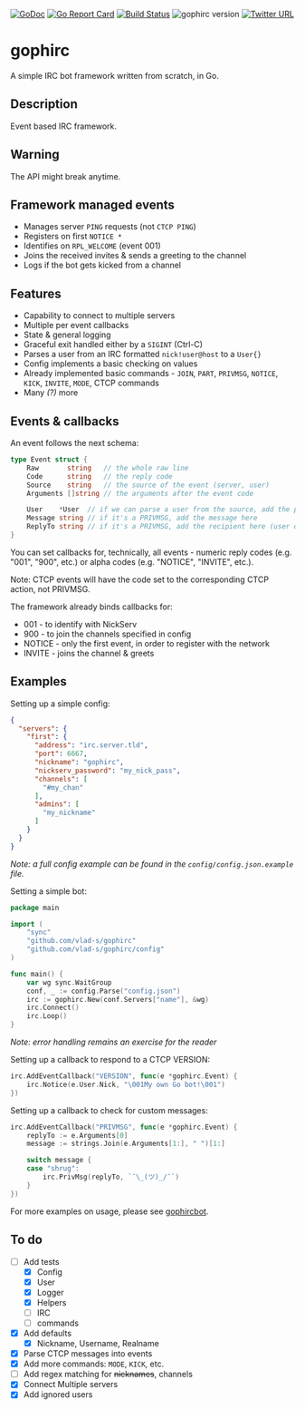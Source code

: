 [![GoDoc](https://godoc.org/github.com/vlad-s/gophirc?status.svg)](https://godoc.org/github.com/vlad-s/gophirc)
[![Go Report Card](https://goreportcard.com/badge/github.com/vlad-s/gophirc)](https://goreportcard.com/report/github.com/vlad-s/gophirc)
[![Build Status](https://travis-ci.org/vlad-s/gophirc.svg?branch=master)](https://travis-ci.org/vlad-s/gophirc)
![gophirc version](https://img.shields.io/badge/version-0.1-orange.svg)
[![Twitter URL](https://img.shields.io/twitter/url/http/shields.io.svg?style=social)](https://twitter.com/0x766c6164)

# gophirc
A simple IRC bot framework written from scratch, in Go.

## Description
Event based IRC framework.

## Warning
The API might break anytime.

## Framework managed events 
* Manages server `PING` requests (not `CTCP PING`)
* Registers on first `NOTICE *`
* Identifies on `RPL_WELCOME` (event 001)
* Joins the received invites & sends a greeting to the channel
* Logs if the bot gets kicked from a channel

## Features
* Capability to connect to multiple servers
* Multiple per event callbacks
* State & general logging
* Graceful exit handled either by a `SIGINT` (Ctrl-C)
* Parses a user from an IRC formatted `nick!user@host` to a `User{}`
* Config implements a basic checking on values
* Already implemented basic commands - `JOIN`, `PART`, `PRIVMSG`, `NOTICE`, `KICK`, `INVITE`, `MODE`, CTCP commands
* Many *(?)* more

## Events & callbacks
An event follows the next schema:
```go
type Event struct {
    Raw       string   // the whole raw line
    Code      string   // the reply code
    Source    string   // the source of the event (server, user)
    Arguments []string // the arguments after the event code

    User    *User  // if we can parse a user from the source, add the parsed user here
    Message string // if it's a PRIVMSG, add the message here
    ReplyTo string // if it's a PRIVMSG, add the recipient here (user or channel)
}
```
You can set callbacks for, technically, all events - numeric reply codes (e.g. "001", "900", etc.) or alpha codes (e.g. "NOTICE", "INVITE", etc.).

Note: CTCP events will have the code set to the corresponding CTCP action, not PRIVMSG.

The framework already binds callbacks for:
* 001 - to identify with NickServ
* 900 - to join the channels specified in config
* NOTICE - only the first event, in order to register with the network
* INVITE - joins the channel & greets

## Examples
Setting up a simple config:
```json
{
  "servers": {
    "first": {
      "address": "irc.server.tld",
      "port": 6667,
      "nickname": "gophirc",
      "nickserv_password": "my_nick_pass",
      "channels": [
        "#my_chan"
      ],
      "admins": [
        "my_nickname"
      ]
    }
  }
}
```
_Note: a full config example can be found in the `config/config.json.example` file._

Setting a simple bot:
```go
package main

import (
    "sync"
    "github.com/vlad-s/gophirc"
    "github.com/vlad-s/gophirc/config"
)

func main() {
    var wg sync.WaitGroup
    conf, _ := config.Parse("config.json")
    irc := gophirc.New(conf.Servers["name"], &wg)
    irc.Connect()
    irc.Loop()
}

```
_Note: error handling remains an exercise for the reader_

Setting up a callback to respond to a CTCP VERSION:
```go
irc.AddEventCallback("VERSION", func(e *gophirc.Event) {
    irc.Notice(e.User.Nick, "\001My own Go bot!\001")
})
```

Setting up a callback to check for custom messages:
```go
irc.AddEventCallback("PRIVMSG", func(e *gophirc.Event) {
    replyTo := e.Arguments[0]
    message := strings.Join(e.Arguments[1:], " ")[1:]

    switch message {
    case "shrug":
        irc.PrivMsg(replyTo, `¯\_(ツ)_/¯`)
    }
})
```

For more examples on usage, please see [gophircbot](https://github.com/vlad-s/gophircbot).

## To do
- [ ] Add tests
  - [x] Config
  - [x] User
  - [x] Logger
  - [x] Helpers
  - [ ] IRC
  - [ ] commands
- [x] Add defaults
  - [x] Nickname, Username, Realname
- [x] Parse CTCP messages into events
- [x] Add more commands: `MODE`, `KICK`, etc.
- [ ] Add regex matching for ~~nicknames~~, channels
- [x] Connect Multiple servers
- [x] Add ignored users